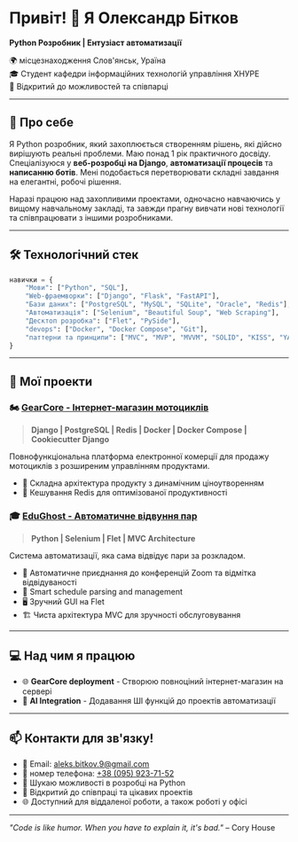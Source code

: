 # Привіт! 👋 Я Олександр Бітков

**Python Розробник | Ентузіаст автоматизації**

🌍 місцезнаходження Слов'янськ, Ураїна <br>
🎓 Студент кафедри інформаційних технологій управління ХНУРЕ <br> 
💼 Відкритий до можливостей та співпарці <br>

---

## 🚀 Про себе

Я Python розробник, який захоплюється створенням рішень, які дійсно вирішують реальні проблеми. Маю понад 1 рік практичного досвіду. Спеціалізуюся у **веб-розробці на Django**, **автоматизації процесів** та **написанню ботів**. Мені подобається перетворювати складні завдання на елегантні, робочі рішення.

Наразі працюю над захопливими проектами, одночасно навчаючись у вищому навчальному закладі, та завжди прагну вивчати нові технології та співпрацювати з іншими розробниками.

---

## 🛠️ Технологічний стек

```python
навички = {
    "Мови": ["Python", "SQL"],
    "Web-фраемворки": ["Django", "Flask", "FastAPI"],
    "Бази даних": ["PostgreSQL", "MySQL", "SQLite", "Oracle", "Redis"],
    "Автоматизація": ["Selenium", "Beautiful Soup", "Web Scraping"],
    "Десктоп розробка": ["Flet", "PySide"],
    "devops": ["Docker", "Docker Compose", "Git"],
    "паттерни та принципи": ["MVC", "MVP", "MVVM", "SOLID", "KISS", "YAGNI"]
}
```

---

## 🌟 Мої проекти

### 🏍️ [GearCore - Інтернет-магазин мотоциклів](https://github.com/aleks-bitkov/gearcore)
> **Django | PostgreSQL | Redis | Docker | Docker Compose | Cookiecutter Django**

Повнофункціональна платформа електронної комерції для продажу мотоциклів з розширеним управлінням продуктами.

- 🔧 Складна архітектура продукту з динамічним ціноутворенням
- 🚀 Кешування Redis для оптимізованої продуктивності 

### 🎓 [EduGhost - Автоматичне відвуння пар](https://github.com/aleks-bitkov/EduGhost.hneu)
> **Python | Selenium | Flet | MVC Architecture**

Система автоматизації, яка сама відвідує пари за розкладом.

- 🤖 Автоматичне приєднання до конференцій Zoom та відмітка відвідуваності
- 📅 Smart schedule parsing and management
- 🖥️ Зручний GUI на Flet
- 🏗️ Чиста архітектура MVC для зручності обслуговування

---

## 💻 Над чим я працюю

- 🌐 **GearCore deployment** - Створюю повноціний інтернет-магазин на сервері
- 🤖 **AI Integration** - Додавання ШІ функцій до проектів автоматизації

---

## 📫 Контакти для зв'язку!

- 📧 Email: [aleks.bitkov.9@gmail.com](mailto:aleks.bitkov.9@gmail.com)
- 📱 номер телефона: [+38 (095) 923-71-52](phone:0959237152)
- 💼 Шукаю можливості в розробці на Python
- 🤝 Відкритий до співпраці та цікавих проектів
- 🌐 Доступний для віддаленої роботи, а також роботі у офісі

---

*"Code is like humor. When you have to explain it, it's bad."* – Cory House
